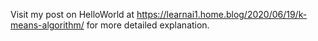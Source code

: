 Visit my post on HelloWorld at https://learnai1.home.blog/2020/06/19/k-means-algorithm/ for more detailed explanation.